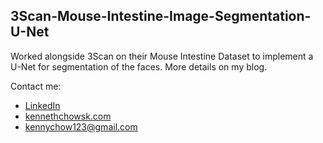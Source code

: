 ## 3Scan-Mouse-Intestine-Image-Segmentation-U-Net

Worked alongside 3Scan on their Mouse Intestine Dataset to implement a U-Net for segmentation of the faces. More details on my blog.

Contact me:

* [LinkedIn](https://www.linkedin.com/in/kenneth-chow/)
* [kennethchowsk.com](https://www.kennethchowsk.com/)
* [kennychow123@gmail.com](mailto:kennychow123@gmail.com)
